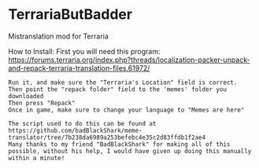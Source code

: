 # TerrariaButBadder
 Mistranslation mod for Terraria

How to Install:
	First you will need this program:
	https://forums.terraria.org/index.php?threads/localization-packer-unpack-and-repack-terraria-translation-files.61972/
	
	Run it, and make sure the "Terraria's Location" field is correct.
	Then point the "repack folder" field to the 'memes' folder you downloaded
	Then press "Repack"
	Once in game, make sure to change your language to "Memes are here"
	
	The script used to do this can be found at https://github.com/badBlackShark/meme-translator/tree/7b238da6989a253befebc4e35c2d83ffdb1f2ae4
	Many thanks to my friend "BadBlackShark" for making all of this possible, without his help, I would have given up doing this manually within a minute!
